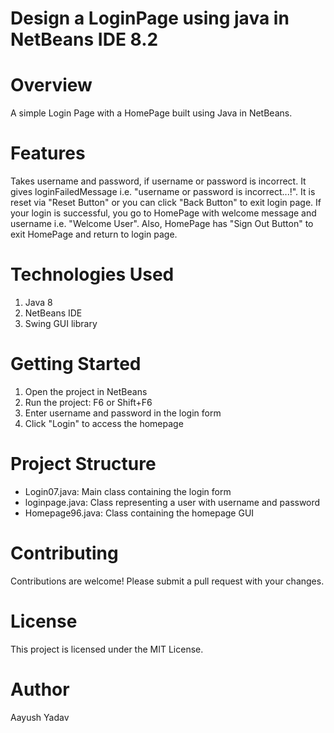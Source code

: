 # Design a LoginPage using java in NetBeans IDE 8.2

# Overview
  A simple Login Page with a HomePage built using Java in NetBeans.

# Features
  Takes username and password, if username or password is incorrect. It gives loginFailedMessage i.e. "username or password is incorrect...!".
  It is reset via "Reset Button" or you can click "Back Button" to exit login page.
  If your login is successful, you go to HomePage with welcome message and username i.e. "Welcome User".
  Also, HomePage has "Sign Out Button" to exit HomePage and return to login page.

# Technologies Used
  1. Java 8
  2. NetBeans IDE
  3. Swing GUI library

# Getting Started

  1. Open the project in NetBeans
  2. Run the project: F6 or Shift+F6
  3. Enter username and password in the login form
  4. Click "Login" to access the homepage

# Project Structure

- Login07.java: Main class containing the login form
- loginpage.java: Class representing a user with username and password
- Homepage96.java: Class containing the homepage GUI

# Contributing

Contributions are welcome! Please submit a pull request with your changes.

# License

This project is licensed under the MIT License.

# Author

  Aayush Yadav
